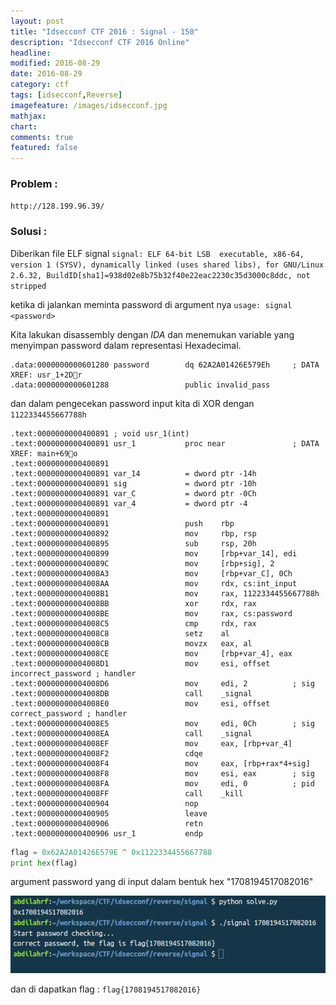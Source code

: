 ```yaml
---
layout: post
title: "Idsecconf CTF 2016 : Signal - 150"
description: "Idsecconf CTF 2016 Online"
headline: 
modified: 2016-08-29
date: 2016-08-29
category: ctf
tags: [idsecconf,Reverse]
imagefeature: /images/idsecconf.jpg
mathjax: 
chart: 
comments: true
featured: false
---
```


### Problem :

`http://128.199.96.39/`

### Solusi :

Diberikan file ELF signal 
`signal: ELF 64-bit LSB  executable, x86-64, version 1 (SYSV), dynamically linked (uses shared libs), for GNU/Linux 2.6.32, BuildID[sha1]=938d02e8b75b32f40e22eac2230c35d3000c8ddc, not stripped`

ketika di jalankan meminta password di argument nya
`usage: signal <password>`

Kita lakukan disassembly dengan *IDA* dan menemukan variable yang menyimpan password
dalam representasi Hexadecimal.

```
.data:0000000000601280 password        dq 62A2A01426E579Eh     ; DATA XREF: usr_1+2Dr
.data:0000000000601288                 public invalid_pass
```

dan dalam pengecekan password input kita di XOR dengan `1122334455667788h`

```
.text:0000000000400891 ; void usr_1(int)
.text:0000000000400891 usr_1           proc near               ; DATA XREF: main+69o
.text:0000000000400891
.text:0000000000400891 var_14          = dword ptr -14h
.text:0000000000400891 sig             = dword ptr -10h
.text:0000000000400891 var_C           = dword ptr -0Ch
.text:0000000000400891 var_4           = dword ptr -4
.text:0000000000400891
.text:0000000000400891                 push    rbp
.text:0000000000400892                 mov     rbp, rsp
.text:0000000000400895                 sub     rsp, 20h
.text:0000000000400899                 mov     [rbp+var_14], edi
.text:000000000040089C                 mov     [rbp+sig], 2
.text:00000000004008A3                 mov     [rbp+var_C], 0Ch
.text:00000000004008AA                 mov     rdx, cs:int_input
.text:00000000004008B1                 mov     rax, 1122334455667788h
.text:00000000004008BB                 xor     rdx, rax
.text:00000000004008BE                 mov     rax, cs:password
.text:00000000004008C5                 cmp     rdx, rax
.text:00000000004008C8                 setz    al
.text:00000000004008CB                 movzx   eax, al
.text:00000000004008CE                 mov     [rbp+var_4], eax
.text:00000000004008D1                 mov     esi, offset incorrect_password ; handler
.text:00000000004008D6                 mov     edi, 2          ; sig
.text:00000000004008DB                 call    _signal
.text:00000000004008E0                 mov     esi, offset correct_password ; handler
.text:00000000004008E5                 mov     edi, 0Ch        ; sig
.text:00000000004008EA                 call    _signal
.text:00000000004008EF                 mov     eax, [rbp+var_4]
.text:00000000004008F2                 cdqe
.text:00000000004008F4                 mov     eax, [rbp+rax*4+sig]
.text:00000000004008F8                 mov     esi, eax        ; sig
.text:00000000004008FA                 mov     edi, 0          ; pid
.text:00000000004008FF                 call    _kill
.text:0000000000400904                 nop
.text:0000000000400905                 leave
.text:0000000000400906                 retn
.text:0000000000400906 usr_1           endp
```

```python
flag = 0x62A2A01426E579E ^ 0x1122334455667788
print hex(flag)
```
argument password yang di input dalam bentuk hex "1708194517082016"

![Flag Signal](/images/signal_flag.png)

dan di dapatkan flag : `flag{1708194517082016}`

